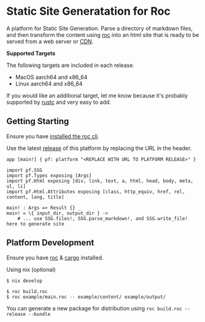 # Static Site Generatation for Roc

A platform for Static Site Generation. Parse a directory of markdown files, and then transform the content using [roc](https://www.roc-lang.org) into an html site that is ready to be served from a web server or [CDN](https://en.wikipedia.org/wiki/Content_delivery_network).

**Supported Targets**

The following targets are included in each release.

- MacOS aarch64 and x86_64
- Linux aarch64 and x86_64

If you would like an additional target, let me know because it's probably supported by [rustc](https://doc.rust-lang.org/beta/rustc/platform-support.html) and very easy to add.

## Getting Starting

Ensure you have [installed the roc cli](https://www.roc-lang.org/install).

Use the latest [release](https://github.com/lukewilliamboswell/basic-ssg/releases) of this platform by replacing the URL in the header.

```roc
app [main!] { pf: platform "<REPLACE WITH URL TO PLATFORM RELEASE>" }

import pf.SSG
import pf.Types exposing [Args]
import pf.Html exposing [div, link, text, a, html, head, body, meta, ul, li]
import pf.Html.Attributes exposing [class, http_equiv, href, rel, content, lang, title]

main! : Args => Result {} _
main! = \{ input_dir, output_dir } ->
    # ... use SSG.files!, SSG.parse_markdown!, and SSG.write_file! here to generate site
```

## Platform Development

Ensure you have [roc](https://www.roc-lang.org/install) & [cargo](https://doc.rust-lang.org/cargo/getting-started/installation.html) installed.

Using nix (optional)

```
$ nix develop
```

```
$ roc build.roc
$ roc example/main.roc -- example/content/ example/output/
```

You can generate a new package for distribution using `roc build.roc --release --bundle`
